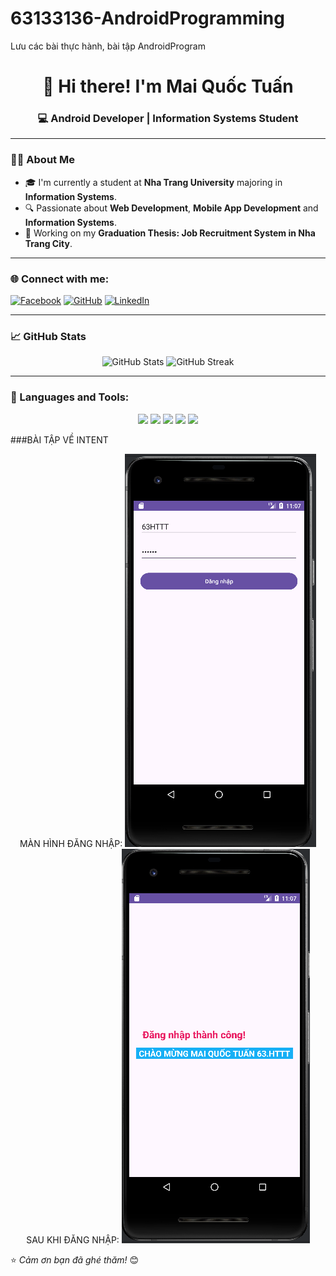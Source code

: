 # 63133136-AndroidProgramming
Lưu các bài thực hành, bài tập AndroidProgram
<h1 align="center">👋 Hi there! I'm Mai Quốc Tuấn </h1>
<h3 align="center">💻 Android Developer | Information Systems Student </h3>

---

### 🧑‍💻 About Me
- 🎓 I'm currently a student at **Nha Trang University** majoring in **Information Systems**.
- 🔍 Passionate about **Web Development**, **Mobile App Development** and **Information Systems**.
- 📌 Working on my **Graduation Thesis: Job Recruitment System in Nha Trang City**.

---

### 🌐 Connect with me:
[![Facebook](https://img.shields.io/badge/Facebook-1877F2?style=for-the-badge&logo=facebook&logoColor=white)](https://www.facebook.com/tuan.mq.5/)
[![GitHub](https://img.shields.io/badge/GitHub-171515?style=for-the-badge&logo=github&logoColor=white)](https://github.com/maiquoctuan)
[![LinkedIn](https://img.shields.io/badge/LinkedIn-0A66C2?style=for-the-badge&logo=linkedin&logoColor=white)](https://linkedin.com/in/maiquoctuan)

---

### 📈 GitHub Stats
<p align="center">
<img src="https://github-readme-stats.vercel.app/api?username=maiquoctuan&show_icons=true&theme=radical" alt="GitHub Stats"/>
<img src="https://github-readme-streak-stats.herokuapp.com/?user=maiquoctuan&theme=radical" alt="GitHub Streak"/>
</p>

---

### 💪 Languages and Tools:
<p align="center">
<img src="https://img.shields.io/badge/Java-ED8B00?style=for-the-badge&logo=java&logoColor=white"/>
<img src="https://img.shields.io/badge/Android-3DDC84?style=for-the-badge&logo=android&logoColor=white"/>
<img src="https://img.shields.io/badge/SQLite-07405E?style=for-the-badge&logo=sqlite&logoColor=white"/>
<img src="https://img.shields.io/badge/HTML5-E34F26?style=for-the-badge&logo=html5&logoColor=white"/>
<img src="https://img.shields.io/badge/CSS3-1572B6?style=for-the-badge&logo=css3&logoColor=white"/>
</p>

###BÀI TẬP VỀ INTENT
<p align="center">
  MÀN HÌNH ĐĂNG NHẬP:
  <img src="https://github.com/maiquoctuan/63133136-AndroidProgramming/blob/main/Images/Screenshot%202025-03-10%20110724.png"/>
 SAU KHI ĐĂNG NHẬP:
 <img src="https://github.com/maiquoctuan/63133136-AndroidProgramming/blob/main/Images/Screenshot%202025-03-10%20110737.png"/>
</p>


⭐️ *Cảm ơn bạn đã ghé thăm!* 😊
